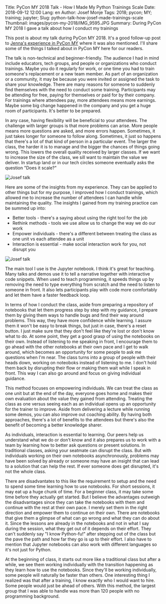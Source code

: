 Title: PyCon MY 2018 Talk - How I Made My Python Trainings Scale
Date: 2018-09-12 12:00 
Lang: en
Author: Josef Monje
Tags: 2018; pycon; MY; training; jupyter;
Slug: python-talk-how-josef-made-trainings-scale
Thumbnail: images/pycon-my-2018/IMG_9595.JPG
Summary: During PyCon MY 2018 I gave a talk about how I conduct my trainings

This post is about my talk during PyCon MY 2018. It's a good follow-up post to [Jenna's experience in PyCon MY](https://blog.xoxzo.com/2018/09/05/pycon-my-2018/) where it was also mentioned. I'll share some of the things I talked about in PyCon MY here for our readers.

The talk is non-technical and beginner-friendly. The audience I had in mind include educators, tech groups, and people or organizations who conduct trainings. Maybe you do it regularly for work, or one time you had to train someone's replacement or a new team member. As part of an organization or a community, it may be because you were invited or assigned the task to share your knowledge. There are many reasons for someone to suddenly find themselves with the need to conduct some training. Participants may be attending for free, paying for themselves or paid for by their company. For trainings where attendees pay, more attendees means more earnings. Maybe some big change happened in the company and you get a huge room of participants. It's better to be prepared.

In any case, having flexibility will be beneficial to your attendees. The challenge with larger groups is that more problems can arise. More people means more questions are asked, and more errors happen. Sometimes, it just takes longer for someone to follow along. Sometimes, it just so happens that there's a lot of that kind of person in a particular event. The larger the class, the harder it is to manage and the bigger the chances of things going wrong. This lowers the overall quality received by larger classes. If we want to increase the size of the class, we sill want to maintain the value we deliver. In startup land or in our tech circles someone eventually asks the question "Does it scale?"

![Josef talk]({filename}/images/pycon-my-2018/IMG_9595.JPG)

Here are some of the insights from my experience. They can be applied to other things but for my purpose, I improved how I conduct trainings, which allowed me to increase the number of attendees I can handle while maintaining the quality. The insights I gained from my training practice can be summed up into:

* Better tools - there's a saying about using the right tool for the job
* Rethink methods - tools we use allow us to change the way we do our work
* Empower individuals - there's a different between treating the class as one unit vs each attendee as a unit
* Interaction is essential - make social interaction work for you, not disrupt you

![Josef talk]({filename}/images/pycon-my-2018/IMG_9612.JPG)

The main tool I use is the Jupyter notebook. I think it's great for teaching. Many talks and demos use it to tell a narrative together with interactive code snippets. When used to teach programming, it speeds things up by removing the need to type everything from scratch and the need to listen to someone in front. It also lets participants play with code more comfortably and let them have a faster feedback loop.

In terms of how I conduct the class, aside from preparing a repository of notebooks that let them progress step by step with my guidance, I prepare them by giving them ways to handle bugs and find their way around problems. This way, they have more confidence while learning. I assure them it won't be easy to break things, but just in case, there's a reset button. I just make sure that they don't feel like they're lost or don't know what to do. At some point, they get a good grasp of using the notebooks on their own. Instead of listening to me speaking in front, I encourage them to go ahead with the other notebooks at their own pace and I get to walk around, which becomes an opportunity for some people to ask me questions when I'm near. The class turns into a group of people with their heads down, working on noteoboks instead of listening to me. I don't hold them back by disrupting their flow or making them wait while I speak in front. This way I can also go around and focus on giving individual guidance.

This method focuses on empowering individuals. We can treat the class as one unit but at the end of the day, everyone goes home and makes their own evaluation about the value they gained from attending. Treating the class as one versus seeing each as an individual opens up an opportunity for the trainer to improve. Aside from delivering a lecture while running some demos, you can also improve out coaching ability. By having both approaches, there's a lot of benefits to the attendees but there's also the benefit of becoming a better knowledge sharer.

As individuals, interaction is essential to learning. Our peers help us understand what we do or don't know and it also prepares us to work with a team by learning how to better ask questions or present solutions. In traditional classes, asking your seatmate can disrupt the class. But with individuals working on their own notebooks asynchronously, problems may have been solved by already or someone may have an insight that can lead to a solution that can help the rest. If ever someone does get disrupted, it's not the whole class.

There are disadvantates to this like the requirement to setup and the need to spend some time learning how to use notebooks. For short sessions, it may eat up a huge chunk of time. For a beginner class, it may take some time before they actually get started. But I believe the advantages outweigh the disadvantages since they can take the notebooks with them and continue with the rest at their own pace. I merely set them in the right direction and empower them to continue on their own. There are notebooks that give them a glimpse of what can go wrong and what they can do about it. Since the lessons are already in the notebooks and not in what I say during the session, what they get out of it depends on their effort. They can't suddenly say "I know Python-fu!" after stepping out of the class but the pave the path and how far they go is up to their effort. I also have to mention that Jupyter notebooks can also work with different languages so it's not just for Python.

At the beginning of class, it starts out more like a traditional class but after a while, we see them working individually with the transition happening as they learn how to use the notebooks. Since they'll be working individually, some people will naturally be faster than others. One interesting thing I realized was that after a training, I know exactly who I would want to hire. Some people would just be ahead of others. With this method, the largest group that I was able to handle was more than 120 people with no programming background.
